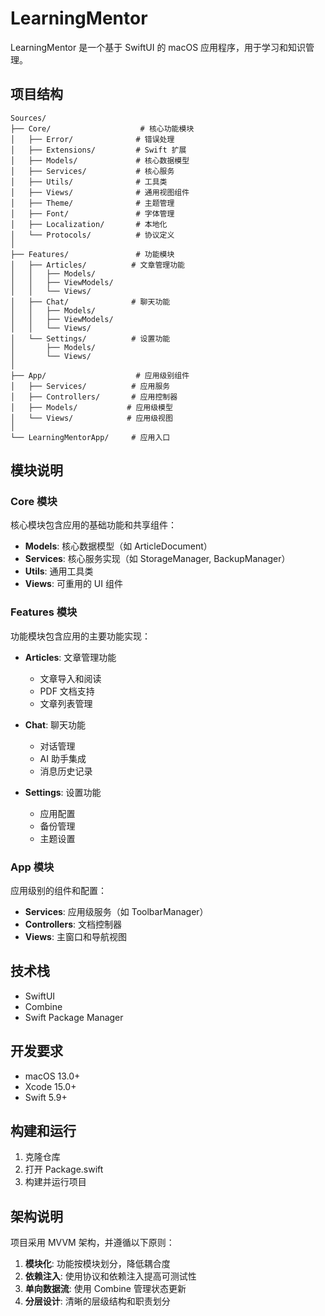 # LearningMentor

LearningMentor 是一个基于 SwiftUI 的 macOS 应用程序，用于学习和知识管理。

## 项目结构

```
Sources/
├── Core/                    # 核心功能模块
│   ├── Error/              # 错误处理
│   ├── Extensions/         # Swift 扩展
│   ├── Models/             # 核心数据模型
│   ├── Services/           # 核心服务
│   ├── Utils/              # 工具类
│   ├── Views/              # 通用视图组件
│   ├── Theme/              # 主题管理
│   ├── Font/               # 字体管理
│   ├── Localization/       # 本地化
│   └── Protocols/          # 协议定义
│
├── Features/               # 功能模块
│   ├── Articles/          # 文章管理功能
│   │   ├── Models/
│   │   ├── ViewModels/
│   │   └── Views/
│   ├── Chat/              # 聊天功能
│   │   ├── Models/
│   │   ├── ViewModels/
│   │   └── Views/
│   └── Settings/          # 设置功能
│       ├── Models/
│       └── Views/
│
├── App/                    # 应用级别组件
│   ├── Services/          # 应用服务
│   ├── Controllers/       # 应用控制器
│   ├── Models/           # 应用级模型
│   └── Views/            # 应用级视图
│
└── LearningMentorApp/     # 应用入口
```

## 模块说明

### Core 模块

核心模块包含应用的基础功能和共享组件：

- **Models**: 核心数据模型（如 ArticleDocument）
- **Services**: 核心服务实现（如 StorageManager, BackupManager）
- **Utils**: 通用工具类
- **Views**: 可重用的 UI 组件

### Features 模块

功能模块包含应用的主要功能实现：

- **Articles**: 文章管理功能
  - 文章导入和阅读
  - PDF 文档支持
  - 文章列表管理

- **Chat**: 聊天功能
  - 对话管理
  - AI 助手集成
  - 消息历史记录

- **Settings**: 设置功能
  - 应用配置
  - 备份管理
  - 主题设置

### App 模块

应用级别的组件和配置：

- **Services**: 应用级服务（如 ToolbarManager）
- **Controllers**: 文档控制器
- **Views**: 主窗口和导航视图

## 技术栈

- SwiftUI
- Combine
- Swift Package Manager

## 开发要求

- macOS 13.0+
- Xcode 15.0+
- Swift 5.9+

## 构建和运行

1. 克隆仓库
2. 打开 Package.swift
3. 构建并运行项目

## 架构说明

项目采用 MVVM 架构，并遵循以下原则：

1. **模块化**: 功能按模块划分，降低耦合度
2. **依赖注入**: 使用协议和依赖注入提高可测试性
3. **单向数据流**: 使用 Combine 管理状态更新
4. **分层设计**: 清晰的层级结构和职责划分 